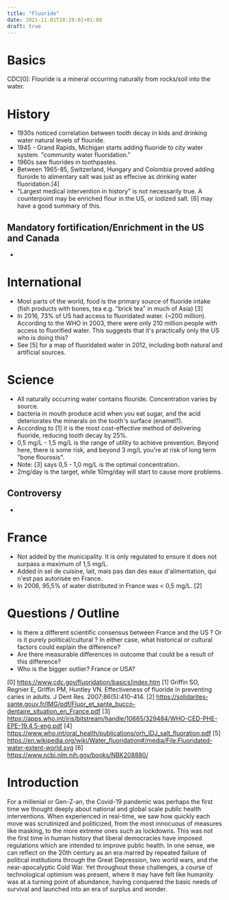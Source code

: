 ```yaml
---
title: "Fluoride"
date: 2021-11-01T20:29:01+01:00
draft: true
---
```


# Basics
CDC[0]: Flouride is a mineral occurring naturally from rocks/soil into the water.




# History
* 1930s noticed correlation between tooth decay in kids and drinking water natural levels of flouride.
* 1945 - Grand Rapids, Michigan starts adding fluoride to city water system.  "community water fluoridation."
* 1960s saw fluorides in toothpastes.
* Between 1965-85, Switzerland, Hungary and Colombia proved adding fluroide to alimentary salt was just as effecive as drinking water fluoridation.[4]
* "Largest medical intervention in history" is not necessarily true.  A counterpoint may be enriched flour in the US, or iodized salt. [6] may have a good summary of this.  

## Mandatory fortification/Enrichment in the US and Canada
* 

# International 
* Most parts of the world, food is the primary source of fluoride intake (fish products with bones, tea e.g. "brick tea" in much of Asia) [3]
* In 2016, 73% of US had access to fluoridated water. (~200 million).  According to the WHO in 2003, there were only 210 million people with access to fluorified water.  This suggests that it's practically only the US who is doing this?
* See [5] for a map of fluoridated water in 2012, including both natural and artificial sources.

# Science
* All naturally occurring water contains flouride.  Concentration varies by source.
* bacteria in mouth produce acid when you eat sugar, and the acid deteriorates the minerals on the tooth's surface (enamel?).
* According to [1] it is the most cost-effective method of delivering fluoride, reducing tooth decay by 25%.
* 0,5 mg/L - 1,5 mg/L is the range of utility to achieve prevention.  Beyond here, there is  some risk, and beyond 3 mg/L you're at risk of long term "bone flourosis".
* Note: [3] says 0,5 - 1,0 mg/L is the optimal concentration.
* 2mg/day is the target, while 10mg/day will start to cause more problems.

## Controversy
* 

 
# France
* Not added by the municipality.  It is only regulated to ensure it does not surpass a maximum of 1,5 mg/L.
* Added in sel de cuisine, lait, mais pas dan des eaux d'alimentation, qui n'est pas autorisée en France.
* In 2006, 95,5% of water distributed in France was < 0,5 mg/L. [2]


# Questions / Outline
* Is there a different scientific consensus between France and the US ?  Or is it purely political/cultural ?  In either case, what historical or cultural factors could explain the difference?
* Are there measurable differences in outcome that could be a result of this difference?
* Who is the bigger outlier?  France or USA?


[0] https://www.cdc.gov/fluoridation/basics/index.htm
[1] Griffin SO, Regnier E, Griffin PM, Huntley VN. Effectiveness of fluoride in preventing caries in adults. J Dent Res. 2007;86(5):410–414.
[2] https://solidarites-sante.gouv.fr/IMG/pdf/Fluor_et_sante_bucco-dentaire_situation_en_France.pdf
[3] https://apps.who.int/iris/bitstream/handle/10665/329484/WHO-CED-PHE-EPE-19.4.5-eng.pdf
[4] https://www.who.int/oral_health/publications/orh_IDJ_salt_fluoration.pdf
[5] https://en.wikipedia.org/wiki/Water_fluoridation#/media/File:Fluoridated-water-extent-world.svg
[6] https://www.ncbi.nlm.nih.gov/books/NBK208880/


# Introduction
For a millenial or Gen-Z-an, the Covid-19 pandemic was perhaps the first time we thought deeply about national and global scale public health interventions.  When experienced in real-time, we saw how quickly each move was scrutinized and politicized, from the most innocuous of measures like masking, to the more extreme ones such as lockdowns.  This was not the first time in human history that liberal democracies have imposed regulations which are intended to improve public health.  In one sense, we can reflect on the 20th century as an era marred by repeated failure of political institutions through the Great Depression, two world wars, and the near-apocalyptic Cold War.  Yet throughout these challenges, a course of technological optimism was present, where it may have felt like humanity was at a turning point of abundance, having conquered the basic needs of survival and launched into an era of surplus and wonder.

